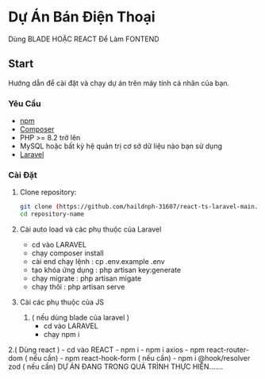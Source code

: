 # Dự Án Bán Điện Thoại 

Dùng BLADE HOẶC REACT Để Làm FONTEND

## Start

Hướng dẫn để cài đặt và chạy dự án trên máy tính cá nhân của bạn.

### Yêu Cầu

- [npm](https://www.npmjs.com/)
- [Composer](https://getcomposer.org/)
- PHP >= 8.2 trở lên
- MySQL hoặc bất kỳ hệ quản trị cơ sở dữ liệu nào bạn sử dụng
- [Laravel](https://laravel.com/)

### Cài Đặt

1. Clone repository:

   ```bash
   git clone (https://github.com/haildnph-31607/react-ts-laravel-main.git)
   cd repository-name

2. Cài auto load và các phụ thuộc của Laravel
    - cd vào LARAVEL
    - chạy composer install
    - cài end chạy lệnh : cp .env.example .env
    - tạo khóa ứng dụng : php artisan key:generate
    - chạy migrate : php artisan migate
    - chạy thôi : php artisan serve
3. Cài các phụ thuộc của JS
   1. ( nếu dùng blade của laravel )
       - cd vào LARAVEL
       - chạy npm i

  2.( Dùng react ) 
      - cd vào REACT 
      - npm i
      - npm i axios
      - npm react-router-dom ( nếu cần)
      - npm react-hook-form ( nếu cần)
      - npm i @hook/resolver zod ( nếu cần)
DỰ ÁN ĐANG TRONG QUÁ TRÌNH THỰC HIỆN.......
   
